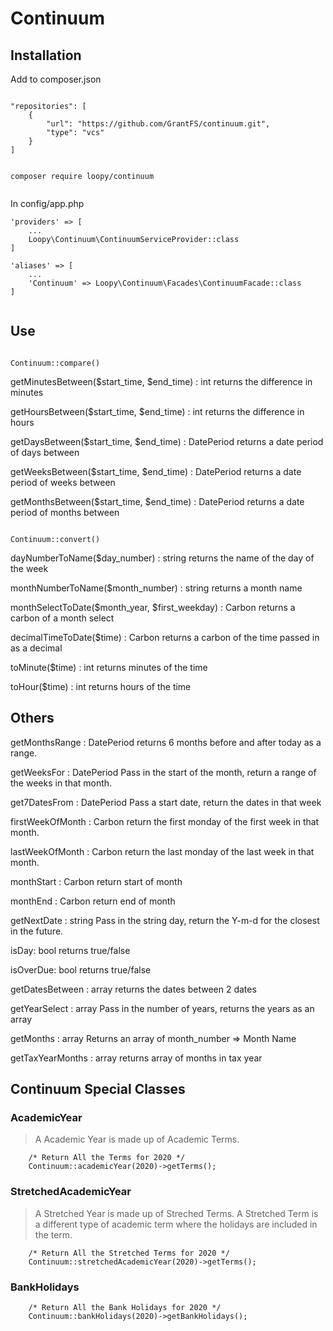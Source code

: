# Continuum

## Installation

Add to composer.json

```

"repositories": [
    {
        "url": "https://github.com/GrantFS/continuum.git",
        "type": "vcs"
    }
]

```

```

composer require loopy/continuum


```

In config/app.php

```
'providers' => [
    ...
    Loopy\Continuum\ContinuumServiceProvider::class
]

'aliases' => [
    ...
    'Continuum' => Loopy\Continuum\Facades\ContinuumFacade::class
]


```

## Use

```

Continuum::compare()

```

getMinutesBetween($start_time, $end_time) : int
returns the difference in minutes

getHoursBetween($start_time, $end_time) : int
returns the difference in hours

getDaysBetween($start_time, $end_time) : DatePeriod
returns a date period of days between

getWeeksBetween($start_time, $end_time) : DatePeriod
returns a date period of weeks between

getMonthsBetween($start_time, $end_time) : DatePeriod
returns a date period of months between


```

Continuum::convert()

```

dayNumberToName($day_number) : string
returns the name of the day of the week

monthNumberToName($month_number) : string
returns a month name

monthSelectToDate($month_year, $first_weekday) : Carbon
returns a carbon of a month select

decimalTimeToDate($time) : Carbon
returns a carbon of the time passed in as a decimal

toMinute($time) : int
returns minutes of the time

toHour($time) : int
returns hours of the time

## Others

getMonthsRange : DatePeriod
returns 6 months before and after today as a range.

getWeeksFor : DatePeriod
Pass in the start of the month, return a range of the weeks in that month.

get7DatesFrom : DatePeriod
Pass a start date, return the dates in that week

firstWeekOfMonth : Carbon
return the first monday of the first week in that month.

lastWeekOfMonth : Carbon
return the last monday of the last week in that month.

monthStart : Carbon
return start of month

monthEnd : Carbon
return end of month

getNextDate : string
Pass in the string day, return the Y-m-d for the closest in the future.

isDay: bool
returns true/false

isOverDue: bool
returns true/false

getDatesBetween : array
returns the dates between 2 dates

getYearSelect : array
Pass in the number of years, returns the years as an array

getMonths : array
Returns an array of month_number => Month Name

getTaxYearMonths : array
returns array of months in tax year


## Continuum Special Classes

### AcademicYear

> A Academic Year is made up of Academic Terms.

```
    /* Return All the Terms for 2020 */
    Continuum::academicYear(2020)->getTerms();
```
### StretchedAcademicYear

> A Stretched Year is made up of Streched Terms.  A Stretched Term is a different type of academic term where the holidays are included in the term.

```
    /* Return All the Stretched Terms for 2020 */
    Continuum::stretchedAcademicYear(2020)->getTerms();
```
### BankHolidays

```
    /* Return All the Bank Holidays for 2020 */
    Continuum::bankHolidays(2020)->getBankHolidays();
```
